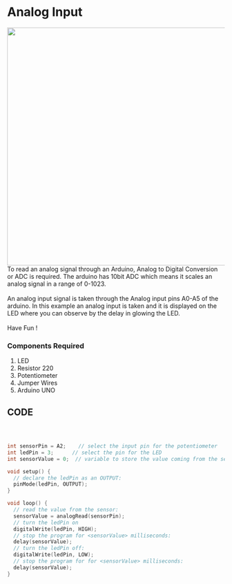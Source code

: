 <h1>Analog Input</h1>

<div>
    <img width=550 align=right src="https://github.com/Curovearth/Dive-into-Electronics/blob/main/Basics%20of%20Arduino/05-Analog%20Input/Analog%20Input.png">
    <p>To read an analog signal through an Arduino, Analog to Digital Conversion or ADC is required. The arduino has 10bit ADC which means it scales an analog signal in a range of 0-1023.<br><br>
      An analog input signal is taken through the Analog input pins A0-A5 of the arduino. In this example an analog input is taken and it is displayed on the LED where you can observe by the delay in glowing the LED.<br><br>
  Have Fun !</p>
    
  <h3>Components Required</h3>
  <ol>
    <li>LED</li>
    <li>Resistor 220</li>
    <li>Potentiometer</li>
    <li>Jumper Wires</li>
    <li>Arduino UNO</li>
  </ol>
    
</div>


  
## CODE
```C++



int sensorPin = A2;    // select the input pin for the potentiometer
int ledPin = 3;      // select the pin for the LED
int sensorValue = 0;  // variable to store the value coming from the sensor

void setup() {
  // declare the ledPin as an OUTPUT:
  pinMode(ledPin, OUTPUT);
}

void loop() {
  // read the value from the sensor:
  sensorValue = analogRead(sensorPin);
  // turn the ledPin on
  digitalWrite(ledPin, HIGH);
  // stop the program for <sensorValue> milliseconds:
  delay(sensorValue);
  // turn the ledPin off:
  digitalWrite(ledPin, LOW);
  // stop the program for for <sensorValue> milliseconds:
  delay(sensorValue);
}


```
